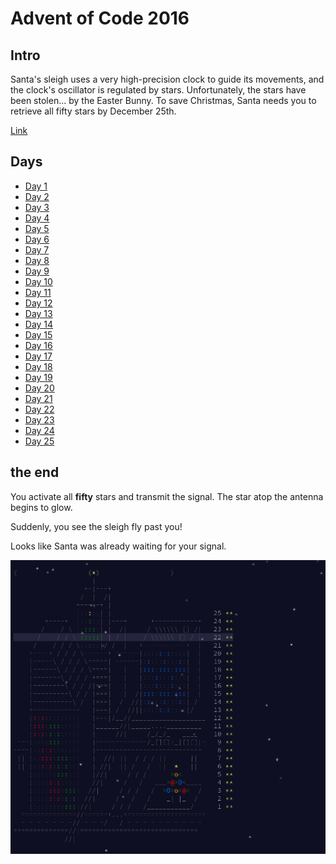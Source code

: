 # Advent of Code 2016

## Intro

Santa's sleigh uses a very high-precision clock to guide its movements, 
and the clock's oscillator is regulated by stars. Unfortunately, the 
stars have been stolen... by the Easter Bunny. To save Christmas, Santa 
needs you to retrieve all fifty stars by December 25th.

[Link](http://adventofcode.com/2016)

## Days

- [Day 1](./Day1/readme.md)
- [Day 2](./Day2/readme.md)
- [Day 3](./Day3/readme.md)
- [Day 4](./Day4/readme.md)
- [Day 5](./Day5/readme.md)
- [Day 6](./Day6/readme.md)
- [Day 7](./Day7/readme.md)
- [Day 8](./Day8/readme.md)
- [Day 9](./Day9/readme.md)
- [Day 10](./Day10/readme.md)
- [Day 11](./Day11/readme.md)
- [Day 12](./Day12/readme.md)
- [Day 13](./Day13/readme.md)
- [Day 14](./Day14/readme.md)
- [Day 15](./Day15/readme.md)
- [Day 16](./Day16/readme.md)
- [Day 17](./Day17/readme.md)
- [Day 18](./Day18/readme.md)
- [Day 19](./Day19/readme.md)
- [Day 20](./Day20/readme.md)
- [Day 21](./Day21/readme.md)
- [Day 22](./Day22/readme.md)
- [Day 23](./Day23/readme.md)
- [Day 24](./Day24/readme.md)
- [Day 25](./Day25/readme.md)

## the end
You activate all **fifty** stars and transmit the signal. 
The star atop the antenna begins to glow.

Suddenly, you see the sleigh fly past you!

Looks like Santa was already waiting for your signal.

![finished](./finished.png)
